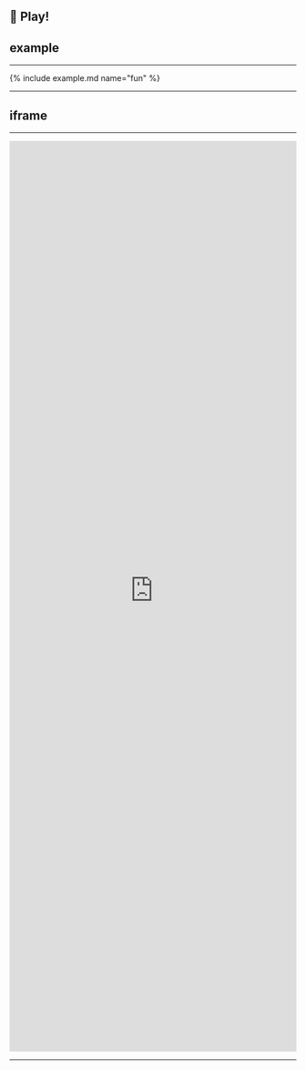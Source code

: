 🏀 Play!
---

## example

---

{% include example.md name="fun" %}

---
## iframe
----
<p><iframe src="https://lightcodepedia1.streamlit.app/?module=fun&embed=true&embed_options=hide_toolbar" width="100%" height="1600" loading="lazy" allowfullscreen="allowfullscreen" style="border:none;"></iframe></p>

---
